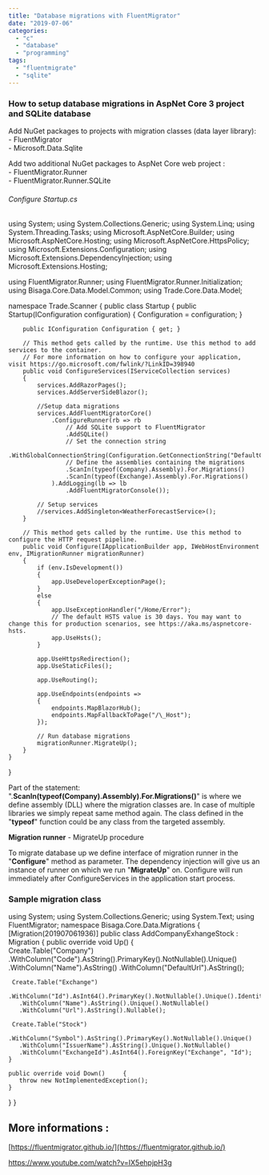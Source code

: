 ```yaml
---
title: "Database migrations with FluentMigrator"
date: "2019-07-06"
categories: 
  - "c"
  - "database"
  - "programming"
tags: 
  - "fluentmigrate"
  - "sqlite"
---
```


### How to setup database migrations in AspNet Core 3 project and SQLite database

Add NuGet packages to projects with migration classes (data layer library):  
\- FluentMigrator  
\- Microsoft.Data.Sqlite

Add two additional NuGet packages to AspNet Core web project :  
\- FluentMigrator.Runner  
\- FluentMigrator.Runner.SQLite

###### Configure Startup.cs

using System;
using System.Collections.Generic;
using System.Linq;
using System.Threading.Tasks;
using Microsoft.AspNetCore.Builder;
using Microsoft.AspNetCore.Hosting;
using Microsoft.AspNetCore.HttpsPolicy;
using Microsoft.Extensions.Configuration;
using Microsoft.Extensions.DependencyInjection;
using Microsoft.Extensions.Hosting;

using FluentMigrator.Runner;
using FluentMigrator.Runner.Initialization;
using Bisaga.Core.Data.Model.Common;
using Trade.Core.Data.Model;

namespace Trade.Scanner
{
     public class Startup
    {
        public Startup(IConfiguration configuration)
        {
            Configuration = configuration;
        }

        public IConfiguration Configuration { get; }

        // This method gets called by the runtime. Use this method to add services to the container.
        // For more information on how to configure your application, visit https://go.microsoft.com/fwlink/?LinkID=398940
        public void ConfigureServices(IServiceCollection services)
        {
            services.AddRazorPages();
            services.AddServerSideBlazor();

            //Setup data migrations 
            services.AddFluentMigratorCore()
                .ConfigureRunner(rb => rb
                    // Add SQLite support to FluentMigrator
                    .AddSQLite()
                    // Set the connection string
                    .WithGlobalConnectionString(Configuration.GetConnectionString("DefaultConnection"))
                    // Define the assemblies containing the migrations
                    .ScanIn(typeof(Company).Assembly).For.Migrations()
                    .ScanIn(typeof(Exchange).Assembly).For.Migrations()
                ).AddLogging(lb => lb
                    .AddFluentMigratorConsole());

            // Setup services 
            //services.AddSingleton<WeatherForecastService>();
        }

        // This method gets called by the runtime. Use this method to configure the HTTP request pipeline.
        public void Configure(IApplicationBuilder app, IWebHostEnvironment env, IMigrationRunner migrationRunner)
        {
            if (env.IsDevelopment())
            {
                app.UseDeveloperExceptionPage();
            }
            else
            {
                app.UseExceptionHandler("/Home/Error");
                // The default HSTS value is 30 days. You may want to change this for production scenarios, see https://aka.ms/aspnetcore-hsts.
                app.UseHsts();
            }

            app.UseHttpsRedirection();
            app.UseStaticFiles();

            app.UseRouting();

            app.UseEndpoints(endpoints =>
            {
                endpoints.MapBlazorHub();
                endpoints.MapFallbackToPage("/\_Host");
            });

            // Run database migrations 
            migrationRunner.MigrateUp();
        }
    }
}

Part of the statement: ".**ScanIn(typeof(Company).Assembly).For.Migrations()**" is where we define assembly (DLL) where the migration classes are. In case of multiple libraries we simply repeat same method again. The class defined in the "**typeof**" function could be any class from the targeted assembly.

**Migration runner** - MigrateUp procedure

To migrate database up we define interface of migration runner in the "**Configure**" method as parameter. The dependency injection will give us an instance of runner on which we run "**MigrateUp**" on. Configure will run immediately after ConfigureServices in the application start process.

### Sample migration class

using System;
using System.Collections.Generic;
using System.Text;
using FluentMigrator;
namespace Bisaga.Core.Data.Migrations
{
  \[Migration(201907061936)\]
  public class AddCompanyExhangeStock : Migration
  {
    public override void Up()     {         
     Create.Table("Company")
       .WithColumn("Code").AsString().PrimaryKey().NotNullable().Unique()
       .WithColumn("Name").AsString()
       .WithColumn("DefaultUrl").AsString();

     Create.Table("Exchange")
       .WithColumn("Id").AsInt64().PrimaryKey().NotNullable().Unique().Identity()
       .WithColumn("Name").AsString().Unique().NotNullable()
       .WithColumn("Url").AsString().Nullable();

     Create.Table("Stock")
       .WithColumn("Symbol").AsString().PrimaryKey().NotNullable().Unique()
       .WithColumn("IssuerName").AsString().Unique().NotNullable()
       .WithColumn("ExchangeId").AsInt64().ForeignKey("Exchange", "Id");
    }

    public override void Down()     {         
       throw new NotImplementedException();
    } 
  }
}

## More informations :

[https://fluentmigrator.github.io/](https://fluentmigrator.github.io/)

https://www.youtube.com/watch?v=IX5ehpjpH3g
